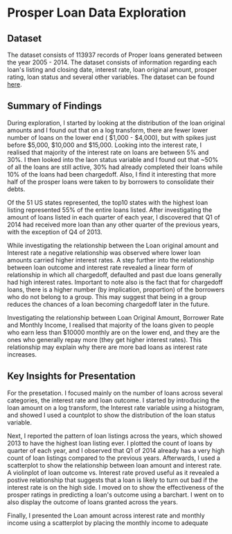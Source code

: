 # Prosper Loan Data Exploration

## Dataset
The dataset consists of 113937 records of Proper loans generated between the year 2005 - 2014. The dataset consists of information regarding each loan's listing and closing date, interest rate, loan original amount, prosper rating, loan status and several other variables. The dataset can be found [here](https://s3.amazonaws.com/udacity-hosted-downloads/ud651/prosperLoanData.csv).

## Summary of Findings

During exploration, I started by looking at the distribution of the loan original amounts and I found out that on a log transform, there are fewer lower number of loans on the lower end ( $1,000 - $4,000), but with spikes just before $5,000, $10,000 and $15,000. Looking into the interest rate, I realised that majority of the interest rate on loans are between 5% and 30%. I then looked into the laon status variable and I found out that ~50% of all the loans are still active, 30% had already completed their loans while 10% of the loans had been chargedoff. Also, I find it interesting that more half of the prosper loans were taken to by borrowers to consolidate their debts. 

Of the 51 US states represented, the top10 states with the highest loan listing represented 55% of the entire loans listed. After investigating the amount of loans listed in each quarter of each year, I discovered that Q1 of 2014 had received more loan than any other quarter of the previous years, with the exception of Q4 of 2013.

While investigating the relationship between the Loan original amount and Interest rate a negative relationship was observed where lower loan amounts carried higher interest rates. A step further into the relationship between loan outcome and interest rate revealed a linear form of relationship in which all chargedoff, defaulted and past due loans generally had high interest rates. Important to note also is the fact that for chargedoff loans, there is a higher number (by implication, proportion) of the borrowers who do not belong to a group. This may suggest that being in a group reduces the chances of a loan becoming chargedoff later in the future.

Investigating the relationship between Loan Original Amount, Borrower Rate and Monthly Income, I realised that majority of the loans given to people who earn less than $10000 monthly are on the lower end, and they are the ones who generally repay more (they get higher interest rates). This relationship may explain why there are more bad loans as interest rate increases.

## Key Insights for Presentation

For the presetation. I focused mainly on the number of loans across several categories, the interest rate and loan outcome. I started by introducing the loan amount on a log transform, the Interest rate variable using a histogram, and showed I used a countplot to show the distribution of the loan status variable. 

Next, I reported the pattern of loan listings across the years, which showed 2013 to have the highest loan listing ever. I plotted the count of loans by quarter of each year, and I observed that Q1 of 2014 already has a very high count of loan listings compared to the previous years. Afterwards, I used a scatterplot to show the relationship between loan amount and interest rate. A violinplot of loan outcome vs. Interest rate proved useful as it revealed a postive relationship that suggests that a loan is likely to turn out bad if the interest rate is on the high side. I moved on to show the effectiveness of the prosper ratings in predicting a loan's outcome using a barchart. I went on to also display the outcome of loans granted across the years. 

Finally, I presented the Loan amount across interest rate and monthly income using a scatterplot by placing the monthly income  to adequate









